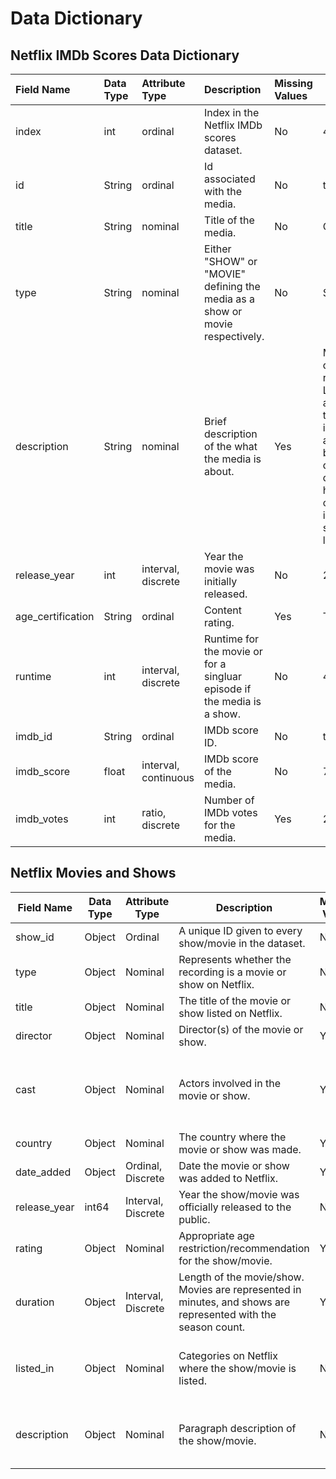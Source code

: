 # Data Dictionary

## Netflix IMDb Scores Data Dictionary

| Field Name | Data Type | Attribute Type | Description | Missing Values | Example |
| :---- | :---- | :---- | :---- | :---- | ----- |
| index | int | ordinal | Index in the Netflix IMDb scores dataset. | No | 4811 |
| id | String | ordinal | Id associated with the media. | No | ts304058 |
| title | String | nominal | Title of the media. | No | Ganglands |
| type | String | nominal | Either "SHOW" or "MOVIE" defining the media as a show or movie respectively. | No | SHOW |
| description | String | nominal | Brief description of the what the media is about. | Yes | Mehdi, a qualified robber, and Liana, an apprentice thief, get involved in a turf war between drug dealers, and have to collaborate in order to save their loved ones. |
| release\_year | int | interval, discrete | Year the movie was initially released. | No | 2021 |
| age\_certification | String | ordinal | Content rating. | Yes | TV-MA |
| runtime | int | interval, discrete | Runtime for the movie or for a singluar episode if the media is a show. | No | 46 |
| imdb\_id | String | ordinal | IMDb score ID. | No | tt13278100 |
| imdb\_score | float | interval, continuous | IMDb score of the media. | No | 7 |
| imdb\_votes | int | ratio, discrete | Number of IMDb votes for the media. | Yes | 2460 |

## Netflix Movies and Shows


| **Field Name**  | **Data Type** | **Attribute Type**      | **Description** | **Missing Values** | **Examples** |
|---------------|------------|--------------------|-------------|---------------|-----------|
| show_id      | Object     | Ordinal           | A unique ID given to every show/movie in the dataset. | No | s2 |
| type         | Object     | Nominal           | Represents whether the recording is a movie or show on Netflix. | No | TV Show |
| title        | Object     | Nominal           | The title of the movie or show listed on Netflix. | No | Blood & Water |
| director     | Object     | Nominal           | Director(s) of the movie or show. | Yes | Haile Gerima |
| cast         | Object     | Nominal           | Actors involved in the movie or show. | Yes | Ama Qamata, Khosi Ngema, Gail Mabalane, Thaban... |
| country      | Object     | Nominal           | The country where the movie or show was made. | Yes | South Africa |
| date_added   | Object     | Ordinal, Discrete | Date the movie or show was added to Netflix. | Yes | September 24, 2021 |
| release_year | int64      | Interval, Discrete | Year the show/movie was officially released to the public. | No | 2021 |
| rating       | Object     | Nominal           | Appropriate age restriction/recommendation for the show/movie. | Yes | TV-MA |
| duration     | Object     | Interval, Discrete | Length of the movie/show. Movies are represented in minutes, and shows are represented with the season count. | Yes | 90 min |
| listed_in    | Object     | Nominal           | Categories on Netflix where the show/movie is listed. | No | International TV Shows, TV Dramas, TV Mysteries |
| description  | Object     | Nominal           | Paragraph description of the show/movie. | No | As her father nears the end of his life, filmm... |

